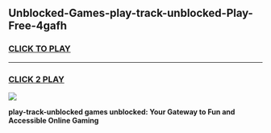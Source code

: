 
## Unblocked-Games-play-track-unblocked-Play-Free-4gafh
<h3>
<a href="https://premium76.site?title=play-track-unblocked&ref=20M">CLICK TO PLAY</a></h3>
<hr>

<h3>
<a href="https://premium76.site?title=play-track-unblocked&ref=20M">CLICK 2 PLAY</a>
  
</h3>

<a href="https://premium76.site?title=play-track-unblocked&ref=19M"><img src="https://clearcache.store/games.png"></a>


**play-track-unblocked games unblocked: Your Gateway to Fun and Accessible Online Gaming**
